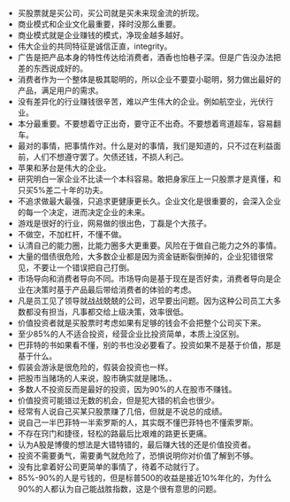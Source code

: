- 买股票就是买公司，买公司就是买未来现金流的折现。
- 商业模式和企业文化最重要，择时没那么重要。
- 商业模式就是企业赚钱的模式，净现金越多越好。
- 伟大企业的共同特征是诚信正直，integrity。
- 广告是把产品本身的特性传达给消费者，酒香也怕巷子深。但是广告没办法把差的东西说成好的。
- 消费者作为一个整体是极其聪明的，所以企业不要耍小聪明，努力做出最好的产品，满足用户的需求。
- 没有差异化的行业赚钱很辛苦，难以产生伟大的企业。例如航空业，光伏行业。
- 本分最重要。不要想着守正出奇，要守正不出奇。不要想着弯道超车，容易翻车。
- 最对的事情，把事情作对。什么是对的事情，我们是知道的，只不过在利益面前，人们不想遵守罢了。欠债还钱，不损人利己。
- 苹果和茅台是伟大的企业。
- 研究明白一家企业不比读一个本科容易。敢把身家压上一只股票才是真懂，和只买5%差二十年的功夫。
- 不追求做最大最强，只追求更健康更长久。企业文化是很重要的，会深入企业的每一个决定，进而决定企业的未来。
- 游戏是很好的行业，网易做的很出色，丁磊是个大孩子。
- 不做空，不加杠杆，不懂不做。
- 认清自己的能力圈，比能力圈多大更重要。风险在于做自己能力之外的事情。
- 大量的借债很危险，大多数企业都是因为资金链断裂倒掉的，企业犯错很常见，不要让一个错误把自己打倒。
- 市场导向和消费者导向不同。市场导向是基于现在是否好卖，消费者导向是企业在决策时基于产品最后带给消费者的体验的考虑。
- 凡是员工见了领导就战战兢兢的公司，迟早要出问题。因为这种公司员工大多数都没有担当，凡事都交给上级决策，效率很低。
- 价值投资者就是买股票时考虑如果有足够的钱会不会把整个公司买下来。
- 至少85%的人不适合投资，经营企业比投资简单，本质上没区别。
- 巴菲特的书如果看不懂，别的书也没必要看了。投资如果不是基于价值，那是基于什么。
- 假装会游泳是很危险的，假装会投资也一样。
- 把股市当赌场的人来说，股市确实就是赌场。、
- 多数人不投资反而是最好的投资，因为90%的人在股市不赚钱。
- 价值投资可能错过无数的机会，但是犯大错的机会也很少。
- 经常有人说自己买某只股票赚了几倍，但就是不说总的成绩。
- 说自己一半巴菲特一半索罗斯的人，其实既不懂巴菲特也不懂索罗斯。
- 不存在窍门和捷径，轻松的路最后比艰难的路更长更痛。
- 认为A股是博傻的想法是大错特错的，最后赚大钱的还是价值投资者。
- 投资不需要勇气，需要勇气就危险了，恐惧说明你对价值了解到不够。
- 没有比拿着好公司更简单的事情了，待着不动就行了。
- 85%-90%的人是亏钱的，但是标普500的收益是接近10%年化的，为什么90%的人都认为自己能战胜指数，这是个很有意思的问题。
